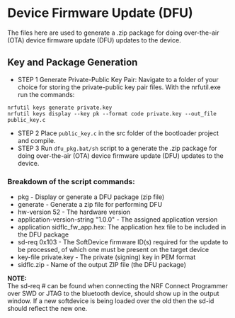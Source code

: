 # Device Firmware Update (DFU)

The files here are used to generate a .zip package for doing over-the-air (OTA) device firmware update (DFU) updates to the device.

## Key and Package Generation

* STEP 1
Generate Private-Public Key Pair:
Navigate to a folder of your choice for storing the private-public key pair files.
With the nrfutil.exe run the commands:
```
nrfutil keys generate private.key
nrfutil keys display --key pk --format code private.key --out_file public_key.c
```
* STEP 2
Place ```public_key.c``` in the src folder of the bootloader project and compile.  
* STEP 3
Run ```dfu_pkg.bat/sh``` script to a generate the .zip package for doing over-the-air (OTA) device firmware update (DFU) updates to the device.

### Breakdown of the script commands:

* pkg - Display or generate a DFU package (zip file)
* generate - Generate a zip file for performing DFU
* hw-version 52 - The hardware version
* application-version-string "1.0.0" - The assigned application version
* application sidflc_fw_app.hex: The application hex file to be included in the DFU package
* sd-req 0x103 - The SoftDevice firmware ID(s) required for the update to be processed, of which one must be present on the target device
* key-file private.key - The private (signing) key in PEM format
* sidflc.zip - Name of the output ZIP file (the DFU package)

**NOTE:**  
The sd-req # can be found when connecting the NRF Connect Programmer over SWD or JTAG to the bluetooth device, should show up in the output window. If a new softdevice is being loaded over the old then the sd-id should reflect the new one.
